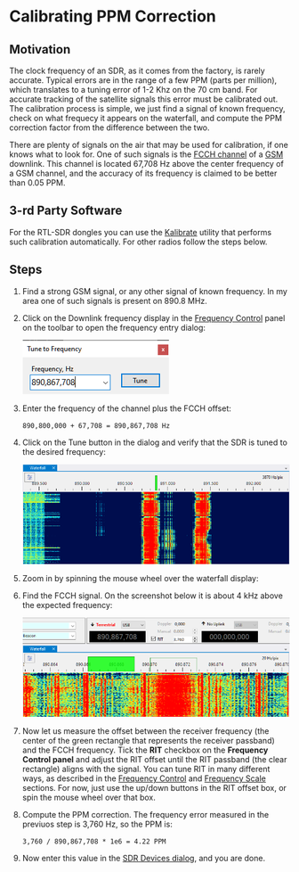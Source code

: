 # Calibrating PPM Correction

## Motivation

The clock frequency of an SDR, as it comes from the factory, is rarely accurate. Typical errors are in the range of
a few PPM (parts per million),
which translates to a tuning error of 1-2 Khz on the 70 cm band. For accurate tracking of the satellite signals this error
must be calibrated out. The calibration process is simple, we just find a signal of known frequency, check on what frequecy it
appears on the waterfall, and compute the PPM correction factor from the difference between the two.

There are plenty of signals on the air that may be used for calibration, if one knows what to look for. One of such
signals is the
[FCCH channel](https://en.wikipedia.org/wiki/FCCH)
of a
[GSM](https://en.wikipedia.org/wiki/GSM_frequency_bands)
downlink. This channel is located 67,708 Hz above the center frequency of a GSM channel, and the accuracy of its
frequency is claimed to be better than 0.05 PPM.

## 3-rd Party Software

For the RTL-SDR dongles you can use the
[Kalibrate](https://github.com/steve-m/kalibrate-rtl)
utility that performs such calibration automatically. For other radios follow the steps below.

## Steps

1. Find a strong GSM signal, or any other signal of known frequency. In my area one of such signals is present on 890.8 MHz.
2. Click on the Downlink frequency display in the
[Frequency Control](frequency_control.md)
panel on the toolbar to open the frequency entry dialog:

    ![Frequency Entry Dialog](../images/frequency_entry_dialog.png)

3. Enter the frequency of the channel plus the FCCH offset:

    ```
    890,800,000 + 67,708 = 890,867,708 Hz
    ```

4. Click on the Tune button in the dialog and verify that the SDR is tuned to the desired frequency:

    ![waterfall](../images/ppm_calibration_1.png)

5. Zoom in by spinning the mouse wheel over the waterfall display:
6. Find the FCCH signal. On the screenshot below it is about 4 kHz above the expected frequency:

    ![waterfall](../images/ppm_calibration_2.png)

7. Now let us measure the offset between the receiver frequency (the center of the green rectangle that represents
    the receiver passband) and the FCCH frequency. Tick the **RIT** checkbox on the **Frequency Control panel**
    and adjust the RIT offset until the RIT passband (the clear rectangle) aligns with the signal.
    You can tune RIT in many different ways, as described in the
    [Frequency Control](frequency_control.md) and [Frequency Scale](frequency_scale.md) sections. For now, just use the
    up/down buttons in the RIT offset box, or spin the mouse wheel over that box.

8. Compute the PPM correction. The frequency error measured in the previuos step is 3,760 Hz, so the PPM is:

    ```
    3,760 / 890,867,708 * 1e6 = 4.22 PPM
    ```

9. Now enter this value in the [SDR Devices dialog](setting_up_sdr.md), and you are done.
